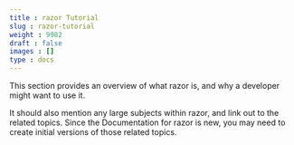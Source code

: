 ```yaml
---
title : razor Tutorial
slug : razor-tutorial
weight : 9982
draft : false
images : []
type : docs
---
```


This section provides an overview of what razor is, and why a developer might want to use it.

It should also mention any large subjects within razor, and link out to the related topics.  Since the Documentation for razor is new, you may need to create initial versions of those related topics.

